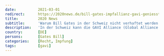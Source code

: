 ```yaml
---
date:          2021-03-01
redirect:      https://2020news.de/bill-gates-impfallianz-gavi-geniesst-diplomatische-immunitaet-in-der-schweiz/
title:         2020 News
subtitle:      'Warum Bill Gates in der Schweiz nicht verhaftet werden kann'
description:   'In der Schweiz kann die GAVI Alliance (Global Alliance for Vaccines and Immunization) gleichsam tun und lassen, was sie will. Die Strafverfolgung, die Verhaftung ihrer Repräsentanten, also z.B. auch von Bill Gates, ist ausgeschlossen. Grund: eine weitgehende vertragliche Abrede mit dem Schweizerischen Bundesrat aus dem Jahr 2009. Mitglieder der GAVI sind Regierungen von Industrie- und […]'
country:       [DE]
persons:       [Gates Bill]
categories:    [Recht, Impfung]
tags:          [gavi]
---
```

